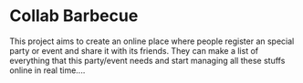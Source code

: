 # Collab Barbecue
This project aims to create an online place where people register an special party or event and share it with its friends. They can make a list of everything that this party/event needs and start managing all these stuffs online in real time....
